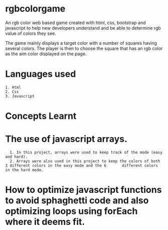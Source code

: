 # rgbcolorgame
An rgb color web based game created with html, css, bootstrap and javascript to help new developers understand and be able to determine rgb value of colors they see. 

The game mainly displays a target color with a number of squares having several colors. The player is then to choose the square that has an rgb color as the aim color displayed on the page. 

# Languages used
    1. Html
    2. Css
    3. Javascript

# Concepts Learnt
   # The use of javascript arrays. 
      1. In this project, arrays were used to keep track of the mode (easy and hard).
      2. Arrays were also used in this project to keep the colors of both 3 different colors in the easy mode and the 6       different colors in the hard mode. 

   # How to optimize javascript functions to avoid sphaghetti code and also optimizing loops using forEach where it deems fit.
